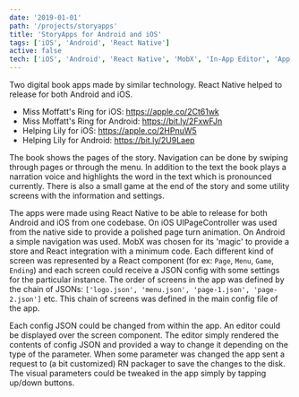 ```yaml
---
date: '2019-01-01'
path: '/projects/storyapps'
title: 'StoryApps for Android and iOS'
tags: ['iOS', 'Android', 'React Native']
active: false
tech: ['iOS', 'Android', 'React Native', 'MobX', 'In-App Editor', 'App Center']
---
```


Two digital book apps made by similar technology. React Native helped to release for both Android and iOS.

* Miss Moffatt's Ring for iOS: https://apple.co/2Ct61wk
* Miss Moffatt's Ring for Android: https://bit.ly/2FxwFJn
* Helping Lily for iOS: https://apple.co/2HPnuW5
* Helping Lily for Android: https://bit.ly/2U9Laep

The book shows the pages of the story. Navigation can be done by swiping through pages or through the menu. In addition to the text the book plays a narration voice and highlights the word in the text which is pronounced currently. There is also a small game at the end of the story and some utility screens with the information and settings.

The apps were made using React Native to be able to release for both Android and iOS from one codebase. On iOS UIPageController was used from the native side to provide a polished page turn animation. On Android a simple navigation was used. MobX was chosen for its 'magic' to provide a store and React integration with a minimum code. Each different kind of screen was represented by a React component (for ex: `Page`, `Menu`, `Game`, `Ending`) and each screen could receive a JSON config with some settings for the particular instance. The order of screens in the app was defined by the chain of JSONs: `['logo.json', 'menu.json', 'page-1.json', 'page-2.json']` etc. This chain of screens was defined in the main config file of the app.

Each config JSON could be changed from within the app. An editor could be displayed over the screen component. The editor simply rendered the contents of config JSON and provided a way to change it depending on the type of the parameter. When some parameter was changed the app sent a request to (a bit customized) RN packager to save the changes to the disk. The visual parameters could be tweaked in the app simply by tapping up/down buttons.
